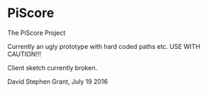 # PiScore
The PiScore Project

Currently an ugly prototype with hard coded paths etc. USE WITH CAUTION!!!

Client sketch currently broken.

David Stephen Grant, July 19 2016
